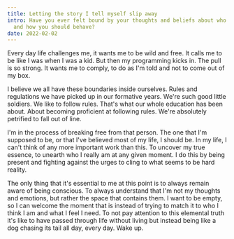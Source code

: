 ```yaml
---
title: Letting the story I tell myself slip away
intro: Have you ever felt bound by your thoughts and beliefs about who you are
  and how you should behave?
date: 2022-02-02
---
```

Every day life challenges me, it wants me to be wild and free. It calls me to be like I was when I was a kid. But then my programming kicks in. The pull is so strong. It wants me to comply, to do as I'm told and not to come out of my box.

I believe we all have these boundaries inside ourselves. Rules and regulations we have picked up in our formative years. We're such good little soldiers. We like to follow rules. That's what our whole education has been about. About becoming proficient at following rules. We're absolutely petrified to fall out of line.

I'm in the process of breaking free from that person. The one that I'm supposed to be, or that I've believed most of my life, I should be. In my life, I can't think of any more important work than this. To uncover my true essence, to unearth who I really am at any given moment. I do this by being present and fighting against the urges to cling to what seems to be hard reality. 

The only thing that it's essential to me at this point is to always remain aware of being conscious. To always understand that I'm not my thoughts and emotions, but rather the space that contains them. I want to be empty, so I can welcome the moment that is instead of trying to match it to who I think I am and what I feel I need. To not pay attention to this elemental truth it's like to have passed through life without living but instead being like a dog chasing its tail all day, every day. Wake up.
